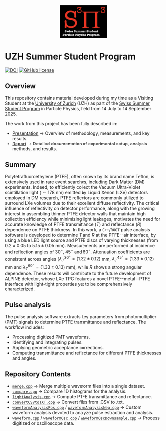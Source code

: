 <p align="center"> <img src="./plots/s3p3_logo.png" width="30%"> </p>

# UZH Summer Student Program

[![DOI](https://zenodo.org/badge/DOI/10.5281/zenodo.17200120.svg)](https://doi.org/10.5281/zenodo.17200120)
[![GitHub license](https://img.shields.io/github/license/simop07/swiss_summer_student_program)](https://github.com/simop07/swiss_summer_student_program/blob/main/LICENSE)

## Overview
This repository contains material developed during my time as a Visiting Student at the [University of Zurich](https://www.uzh.ch/en.html) (UZH) as part of the [Swiss Summer Student Program](https://swiss.sspp.program.phys.ethz.ch/) in Particle Physics, held from 14 July to 14 September 2025.

The work from this project has been fully described in:

- [Presentation](https://indico.cern.ch/event/1579115/#30-transmission-and-reflection) $\rightarrow$ Overview of methodology, measurements, and key results.
- [Report](PasquiniSimoneReportSSSPPP.pdf) $\rightarrow$ Detailed documentation of experimental setup, analysis methods, and results.

## Summary
Polytetrafluoroethylene (PTFE), often known by its brand name Teflon, is extensively used in rare event searches, including Dark Matter (DM) experiments. Indeed, to efficiently collect the Vacuum Ultra-Violet scintillation light ($\sim178$ nm) emitted by Liquid Xenon (LXe) detectors employed in DM research, PTFE reflectors are commonly utilized to surround LXe volumes due to their excellent diffuse reflectivity. The critical influence of reflectivity on detector performance, along with the growing interest in assembling thinner PTFE detector walls that maintain high collection efficiency while minimizing light leakages, motivates the need for accurate knowledge of PTFE transmittance $(T)$ and reflectance $(R)$ dependence on PTFE thickness. In this work, a `C++`/`ROOT` pulse analysis software is developed to determine $T$ and $R$ at the PTFE--air interface, by using a blue LED light source and PTFE discs of varying thicknesses (from $0.2\pm0.05$ to $5.15\pm0.05$ mm). Measurements are performed at incidence and reflection angles of $30^\circ$, $45^\circ$ and $60^\circ$. Attenuation coefficients are consistent across angles ($\lambda_T^{30^\circ}=(1.32\pm0.12)$ mm, $\lambda_T^{45^\circ}=(1.33\pm0.12)$ mm and $\lambda_T^{60^\circ}=(1.33\pm0.13)$ mm), while $R$ shows a strong angular dependence. These results will contribute to the future development of ALPINE detector, whose LXe TPC features a novel PTFE--metal--PTFE interface with light-tight properties yet to be comprehensively characterized.

## Pulse analysis
The pulse analysis software extracts key parameters from photomultiplier (PMT) signals to determine PTFE transmittance and reflectance. The workflow includes:

- Processing digitized PMT waveforms.
- Identifying and integrating pulses.
- Applying geometric acceptance corrections.
- Computing transmittance and reflectance for different PTFE thicknesses and angles.

## Repository Contents
- [`merge.cpp`](src/merge.cpp) $\rightarrow$ Merge multiple waveform files into a single dataset.
- [`compare.cpp`](src/compare.cpp) $\rightarrow$ Compare 1D histograms for the analysis.
- [`lightAnalysis.cpp`](src/lightAnalysis.cpp) $\rightarrow$ Compute PTFE transmittance and reflectance.
- [`convertCSVtoTXT.cpp`](src/convertCSVtoTXT.cpp) $\rightarrow$ Convert files from .CSV to .txt.
- [`waveformAnalysisPos.cpp`](src/waveformAnalysisPos.cpp) / [`waveformAnalysisNeg.cpp`](src/waveformAnalysisNeg.cpp) $\rightarrow$ Custom waveform analysis devoted to analyze pulse estraction and analysis.
- [`waveform.cpp`](src/waveform.cpp) / [`waveformOsc.cpp`](src/waveformOsc.cpp) / [`waveformOscDownsample.cpp`](src/waveformOscDownsample.cpp) $\rightarrow$ Process digitized or oscilloscope data.